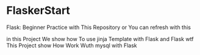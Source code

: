 # FlaskerStart
Flask: Beginner Practice with This Repository or You can refresh with this


   in this Project We show how To use jinja Template with Flask and Flask wtf 
   This Project show How Work Wuth mysql with Flask

